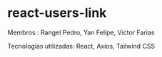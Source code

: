 # react-users-link

Membros : Rangel Pedro, Yan Felipe, Victor Farias

Tecnologias utilizadas: React, Axios, Tailwind CSS
